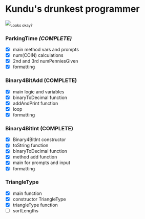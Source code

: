 # Kundu's drunkest programmer
![ ](https://i.imgur.com/aZfkUVw.jpg)<sub>Looks okay?</sub>
### ParkingTime ***(COMPLETE)***
- [x] main method vars and prompts
- [x] num(COIN) calculations
- [x] 2nd and 3rd numPenniesGiven
- [x] formatting
### Binary4BitAdd (COMPLETE)
- [x] main logic and variables
- [x] binaryToDecimal function
- [x] addAndPrint function
- [x] loop
- [x] formatting
### Binary4BitInt (COMPLETE)
- [x] Binary4BitInt constructor
- [x] toString function
- [x] binaryToDecimal function
- [x] method add function
- [x] main for prompts and input
- [x] formatting
### TriangleType
- [x] main function
- [x] constructor TriangleType
- [x] triangleType function
- [ ] sortLengths
